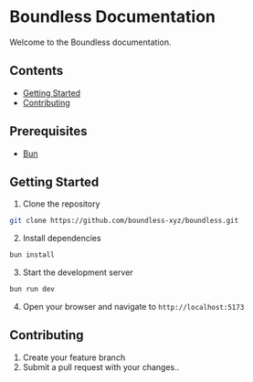 # Boundless Documentation

Welcome to the Boundless documentation.

## Contents

- [Getting Started](#getting-started)
- [Contributing](#contributing)

## Prerequisites

- [Bun](https://bun.sh)

## Getting Started

1. Clone the repository

```bash
git clone https://github.com/boundless-xyz/boundless.git
```

2. Install dependencies

```bash
bun install
```

3. Start the development server

```bash
bun run dev
```

4. Open your browser and navigate to `http://localhost:5173`

## Contributing

1. Create your feature branch
2. Submit a pull request with your changes..
